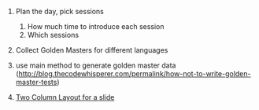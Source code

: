 1. Plan the day, pick sessions
   1. How much time to introduce each session
   1. Which sessions
1. Collect Golden Masters for different languages
1. use main method to generate golden master data  (http://blog.thecodewhisperer.com/permalink/how-not-to-write-golden-master-tests)

1. [Two Column Layout for a slide](https://stackoverflow.com/questions/30861845/how-to-use-two-column-layout-with-reveal-js)  